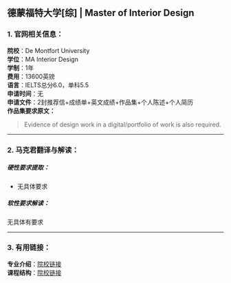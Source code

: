 ## 德蒙福特大学[综] | Master of Interior Design


### 1. 官网相关信息：

**院校**：De Montfort University     
**学位**：MA Interior Design   
**学制**：1年  
**费用**：13600英镑  
**语言**：IELTS总分6.0，单科5.5  
**申请时间**：无  
**申请文件**：2封推荐信+成绩单+英文成绩+作品集+个人陈述+个人简历  
**作品集要求原文：**   


> Evidence of design work in a digital/portfolio of work is also required.







---


### 2. 马克君翻译与解读：

##### 硬性要求提取：
- 无具体要求


##### 软性要求解读：
无具体有要求


---


### 3. 有用链接：

**专业介绍**：[院校链接](https://www.dmu.ac.uk/study/courses/postgraduate-courses/interior-design-ma-degree/interior-design-ma-degree.aspx)  
**课程结构**：[院校链接](https://www.dmu.ac.uk/study/courses/postgraduate-courses/interior-design-ma-degree/interior-design-ma-degree.aspx) 